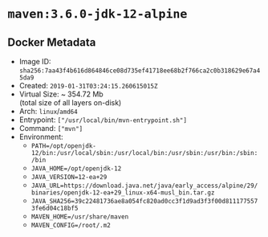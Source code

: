 # `maven:3.6.0-jdk-12-alpine`

## Docker Metadata

- Image ID: `sha256:7aa43f4b616d864846ce08d735ef41718ee68b2f766ca2c0b318629e67a45da9`
- Created: `2019-01-31T03:24:15.260615015Z`
- Virtual Size: ~ 354.72 Mb  
  (total size of all layers on-disk)
- Arch: `linux`/`amd64`
- Entrypoint: `["/usr/local/bin/mvn-entrypoint.sh"]`
- Command: `["mvn"]`
- Environment:
  - `PATH=/opt/openjdk-12/bin:/usr/local/sbin:/usr/local/bin:/usr/sbin:/usr/bin:/sbin:/bin`
  - `JAVA_HOME=/opt/openjdk-12`
  - `JAVA_VERSION=12-ea+29`
  - `JAVA_URL=https://download.java.net/java/early_access/alpine/29/binaries/openjdk-12-ea+29_linux-x64-musl_bin.tar.gz`
  - `JAVA_SHA256=39c22481736ae8a054fc820ad0cc3f1d9ad3f3f00d8111775573fe6d04c18bf5`
  - `MAVEN_HOME=/usr/share/maven`
  - `MAVEN_CONFIG=/root/.m2`
